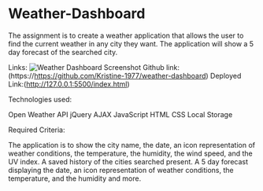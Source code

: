 # Weather-Dashboard

The assignment is to create a weather application that allows the user to find the current weather in any city they want. The application will show a 5 day forecast of the searched city.

Links:
<img src="./Assets/Images/Weather Dashboard Screenshot.png" alt="Weather Dashboard Screenshot">
Github link: (https://https://github.com/Kristine-1977/weather-dashboard)
Deployed Link:(http://127.0.0.1:5500/index.html)

Technologies used:

Open Weather API
jQuery
AJAX
JavaScript
HTML
CSS
Local Storage

Required Criteria:

The application is to show the city name, the date, an icon representation of weather conditions, the temperature, the humidity, the wind speed, and the UV index.
A saved history of the cities searched present. 
A 5 day forecast displaying the date, an icon representation of weather conditions, the temperature, and the humidity and more.
